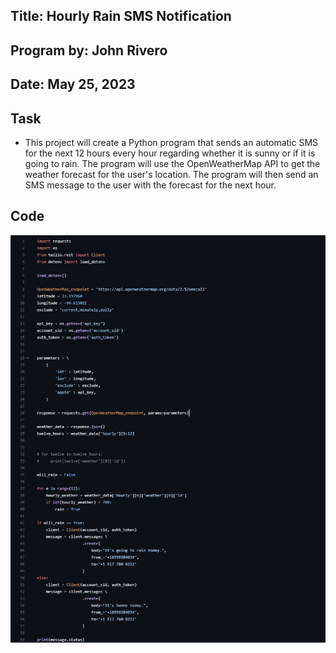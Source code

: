 ## Title: Hourly Rain SMS Notification

## Program by: John Rivero

## Date: May 25, 2023

## Task

-   This project will create a Python program that sends an automatic SMS for the next 12 hours every hour regarding whether it is sunny or if it is going to rain. The program will use the OpenWeatherMap API to get the weather forecast for the user's location. The program will then send an SMS message to the user with the forecast for the next hour.

## Code

![Image alt text](image/code.jpg)
